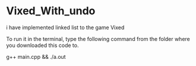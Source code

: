 # Vixed_With_undo
i have implemented linked list to the game Vixed

To run it in the terminal, type the following command from the folder where you downloaded this code to.

g++ main.cpp && ./a.out
